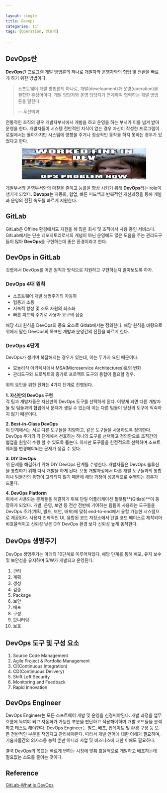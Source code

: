 ```yaml
---

layout: single
title: Devops
categories: ICT
tags: [Operation, 인프라]

--- 
```


## DevOps란

**DevOps**란 프로그램 개발 방법론의 하나로 개발자와 운영자와의 협업 및 전환을 빠르게 하기 위한 방법이다.

> 소프트웨어 개발 방법론의 하나로, 개발(development)과 운영(operation)을 결합한 혼성어이다. 개발 담당자와 운영 담당자가 연계하여 협력하는 개발 방법론을 말한다.
>
> -- 두산백과

전통적인 조직의 경우 개발자부서에서 개발을 하고 운영을 하는 부서가 이를 넘겨 받아 운영을 한다. 개발자들이 시스템 전반적인 지식이 없는 경우 자신이 작성한 프로그램이 로컬에서는 돌아가지만 시스템에 영향을 주거나 정상적인 동작을 하지 못하는 경우가 있었다고 한다.

<p align="center"><img src="/img/ICT/DevOps/devvsops.jpeg" height="100px" width="400px"></p>

개발부서와 운영부서와의 마찰을 줄이고 능률을 향상 시키기 위해 **DevOps**라는 role이 생기게 되었다. 
**Devops**는 자동화, 협업, 빠른 피드백과 반복적인 개선과정을 통해 개발과 운영의 전환 속도를 빠르게 지원한다.

## GitLab

GitLab은 Offline 환경에서도 지원을 해 많은 회사 및 조직에서 사용 중인 서비스다. GitLab에서는 단순 레포지토리로서의 개념이 아닌 운영에도 많은 도움을 주는 관리도구들이 많아 **DevOps**를 구현하는데 좋은 환경이라고 한다. 

## DevOps in GitLab

깃랩에서 DevOps를 어떤 원칙과 방식으로 지원하고 구현하는지 알아보도록 하자.

### **DevOps 4대 원칙**
- 소프트웨어 개발 생명주기의 자동화
- 협동과 소통
- 지속적 향상 및 소모 자원의 최소화
- 빠른 피드백 주기로 사용자 요구의 집중

해당 4대 원칙을 DevOps의 중요 요소로 Gitlab에서는 정의한다. 해당 원칙을 바탕으로 위에서 말한 DevOps의 목표인 개발과 운영간의 전환을 빠르게 한다.

### **DevOps 4단계**

DevOps가 생기며 복잡해지는 경우가 있는데, 이는 두가지 요인 때문이다.

- 모놀리식 아키텍처에서 MSA(Microservice Architectures)로의 변화
- 관리도구와 프로젝트의 증가로 프로젝트 도구의 통합이 필요할 경우.

위의 요인을 위한 진화는 4가지 단계로 진행된다.

   **1. 자신만의 DevOps 구현**  
   각 팀과 개발자들은 자신만의 DevOps 도구를 선택하게 된다. 이렇게 되면 다른 개발자들 및 팀들과의 협업에서 문제가 생길 수 있는데 이는 다른 팀들이 당신의 도구에 익숙하지 않기 때문이다.  

   **2. Best-in-Class DevOps**  
   이 단계에서는 서로 다른 도구들을 지양하고, 같은 도구들을 사용하도록 정의한다. DevOps 주기의 각 단계에서 선호하는 하나의 도구를 선택하고 정의함으로 조직간의 협업을 원할히 수행 할 수 있도록 돕는다. 하지만 도구들을 한정적으로 선택하며 소프트웨어를 변경해야되는 문제가 생길 수 있다.  

   **3. DIY DevOps**  
   위 문제를 해결하기 위해 DIY DevOps 단계를 수행한다. 개발자들은 DevOps 솔루션을 통합하기 위해 다시 개발을 하게 된다. 보통 개발과정에서 다른 개발 도구들과의 통합이나 팀들간의 통합이 고려되지 않기 때문에 해당 과정이 성공적으로 수행되는 경우가 드물다.  

   **4. DevOps Platform**  
   위에서 사용되는 문제들을 해결하기 위해 단일 어플리케이션 플랫폼**(Gitlab)**이 등장하게 되었다. 개발, 운영, 보안 등 전산 전반에 기여하는 팀들이 사용하는 도구들을 DevOps 주기(계획, 빌드, 보안, 배포)에 맞춰 end-to-end에서 융합 가능한 시스템으로 제공된다. 사용자 친화적인 UI, 융합된 코드 저장소에서 단일 코드 베이스로 제작되어 비효율적이고 신뢰성 낮은 DIY DevOps 환경 보다 신뢰성 높게 동작한다. 
   
## **DevOps 생명주기**  

DevOps 생명주기는 아래의 10단계로 이루어져있다.
해당 단계를 통해 배포, 유지 보수 및 보안성을 유지하며 S/W가 개발되고 운영된다.

1. 관리
2. 계획
3. 생성
4. 검증
5. Package
6. 보안
7. 배포
8. 구성
9. 모니터링
10. 보호


## DevOps 도구 및 구성 요소

1. Source Code Management
2. Agile Project & Portfolio Management
3. CI(Continuous Integration)
4. CD(Continuous Delivery)  
5. Shift Left Security
6. Monitoring and Feedback
7. Rapid Innovation

## DevOps Engineer

DevOps Engineer는 모든 소프트웨어 개발 및 운영을 신경써야된다. 개발 과정을 업무 흐름에 녹여야 되고 자동화가 가능한 부분을 판단하고 적용해야하며 개발 코드들을 분석하고 테스트 해야한다. DevOps Engineer는 빌드, 배포, 업데이트 및 환경 구성 등 모든 전반적인 부분을 책임지고 관리해야한다. 따라서 개발 언어에 대한 이해가 필요하며, 기술자들간의 의사소통 능력 뿐만 아니라 사업 및 비즈니스에 대한 이해도 필요하다. 


결국 DevOps의 목표는 빠르게 변하는 시장에 맞춰 효율적으로 개발하고 배포하는데 필요없는 소모를 줄이는 것이다.

## Reference

[GitLab-What is DevOps](https://about.gitlab.com/topics/devops/#what-is-a-dev-ops-platform)